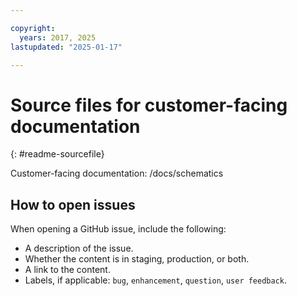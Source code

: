 ```yaml
---

copyright:
  years: 2017, 2025
lastupdated: "2025-01-17"

---
```


# Source files for customer-facing documentation
{: #readme-sourcefile}

Customer-facing documentation: /docs/schematics

## How to open issues

When opening a GitHub issue, include the following:

* A description of the issue.
* Whether the content is in staging, production, or both.
* A link to the content. 
* Labels, if applicable: `bug`, `enhancement`, `question`, `user feedback`.
